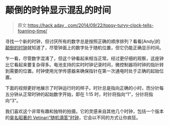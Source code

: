 # 颠倒的时钟显示混乱的时间

> 原文:[https://hack aday . com/2014/09/22/topsy-turvy-clock-tells-foaming-time/](https://hackaday.com/2014/09/22/topsy-turvy-clock-tells-confusing-time/)

寻找一个新的时钟，但讨厌所有的数字总是按照正确的顺序排列？看看[Andy]的[颠倒的时钟](http://www.workshopshed.com/2014/09/a-working-topsy-turvy-clock.html)就知道了，尽管钟面上的数字处于随机位置，但它仍能正确显示时间。

乍一看，尽管数字混淆了，但这个钟看起来相当正常。经过更仔细的观察，这座钟比它看起来要复杂得多。电池支持的实时时钟记录时间，微控制器将时钟的指针转到需要的位置。时钟使用光学传感器来确保指针在第一次通电时处于正确的起始位置。

下面的视频更好地展示了时钟运行时的样子。时针总是指向正确的小时，而分针每五分钟从正常时钟的起始数字开始，即在 1:15 时，时针将指向“1”，分针将指向“3”。

我们喜欢这个非常有趣和独特的拍摄。它的灵感来自其他几个时钟，包括一个版本的[臭名昭著的 Vetinari“随机滴答”时钟](http://hackaday.com/2011/10/06/vetinari-clock-will-drive-you-insane/)，它会以不同的方式让你疯狂。